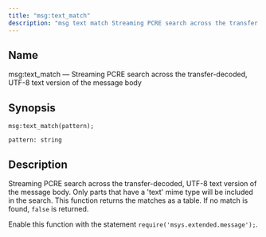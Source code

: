 ```yaml
---
title: "msg:text_match"
description: "msg text match Streaming PCRE search across the transfer decoded UTF 8 text version of the message body msg text match pattern Streaming PCRE search across the transfer decoded UTF 8 text version of the message body Only parts that have a text mime type will be included in the..."
---
```


<a name="lua.ref.msg_text_match"></a> 
## Name

msg:text_match — Streaming PCRE search across the transfer-decoded, UTF-8 text version of the message body

<a name="idp16957072"></a> 
## Synopsis

`msg:text_match(pattern);`

`pattern: string`<a name="idp16960048"></a> 
## Description

Streaming PCRE search across the transfer-decoded, UTF-8 text version of the message body. Only parts that have a 'text' mime type will be included in the search. This function returns the matches as a table. If no match is found, `false` is returned.

Enable this function with the statement `require('msys.extended.message');`.